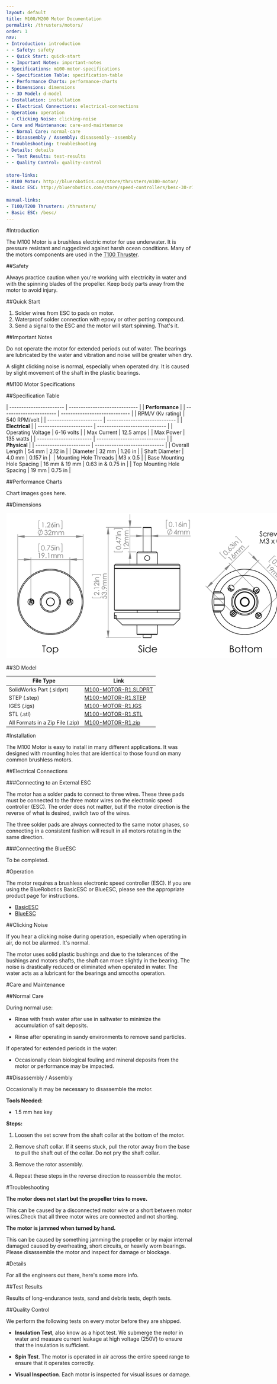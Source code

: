 ```yaml
---
layout: default
title: M100/M200 Motor Documentation
permalink: /thrusters/motors/
order: 1
nav:
- Introduction: introduction
- - Safety: safety
- - Quick Start: quick-start
- - Important Notes: important-notes
- Specifications: m100-motor-specifications
- - Specification Table: specification-table
- - Performance Charts: performance-charts
- - Dimensions: dimensions
- - 3D Model: d-model
- Installation: installation
- - Electrical Connections: electrical-connections
- Operation: operation
- - Clicking Noise: clicking-noise
- Care and Maintenance: care-and-maintenance
- - Normal Care: normal-care
- - Disassembly / Assembly: disassembly--assembly
- Troubleshooting: troubleshooting
- Details: details
- - Test Results: test-results
- - Quality Control: quality-control

store-links:
- M100 Motor: http://bluerobotics.com/store/thrusters/m100-motor/
- Basic ESC: http://bluerobotics.com/store/speed-controllers/besc-30-r1/

manual-links:
- T100/T200 Thrusters: /thrusters/
- Basic ESC: /besc/
---
```


#Introduction

The M100 Motor is a brushless electric motor for use underwater. It is pressure resistant and ruggedized against harsh ocean conditions. Many of the motors components are used in the [T100 Thruster](/thrusters/).

##Safety

Always practice caution when you're working with electricity in water and with the spinning blades of the propeller. Keep body parts away from the motor to avoid injury.

##Quick Start

1. Solder wires from ESC to pads on motor.
2. Waterproof solder connection with epoxy or other potting compound.
3. Send a signal to the ESC and the motor will start spinning. That's it.

##Important Notes

<i class="fa fa-exclamation-triangle fa-fw fa-2x text-warning"></i>
Do not operate the motor for extended periods out of water. The bearings are lubricated by the water and vibration and noise will be greater when dry.

<i class="fa fa-lightbulb-o fa-fw fa-2x blue"></i>
A slight clicking noise is normal, especially when operated dry. It is caused by slight movement of the shaft in the plastic bearings.

#M100 Motor Specifications

##Specification Table

| ----------------------- | ----------------------------- |
|                   **Performance**                       |
| ----------------------- | ----------------------------- |
| RPM/V (Kv rating)       | 540 RPM/volt                  |
| ----------------------- | ----------------------------- |
|                    **Electrical**                       |
| ----------------------- | ----------------------------- |
| Operating Voltage       | 6-16 volts                    |
| Max Current             | 12.5 amps                     |
| Max Power               | 135 watts                     |
| ----------------------- | ----------------------------- |
|                    **Physical**                         |
| ----------------------- | ----------------------------- |
| Overall Length          | 54 mm         | 2.12 in       |
| Diameter                | 32 mm         | 1.26 in       |
| Shaft Diameter          | 4.0 mm        | 0.157 in      | 
| Mounting Hole Threads   | M3 x 0.5                      |
| Base Mounting Hole Spacing | 16 mm & 19 mm | 0.63 in & 0.75 in |
| Top Mounting Hole Spacing  | 19 mm         | 0.75 in    |

##Performance Charts

Chart images goes here.

##Dimensions

<img src="/assets/images/m100-three-view-1.png" class="img-responsive" style="max-width:800px" />

##3D Model

| File Type                  | Link                          |
| -------------------------- | ----------------------------- |
| SolidWorks Part (.sldprt)  | [M100-MOTOR-R1.SLDPRT](/thrusters/cad/M100-MOTOR-R1.SLDPRT) |
| STEP (.step)               | [M100-MOTOR-R1.STEP](/thrusters/cad/M100-MOTOR-R1.STEP)   |
| IGES (.igs)                | [M100-MOTOR-R1.IGS](/thrusters/cad/M100-MOTOR-R1.IGS) |
| STL (.stl)                 | [M100-MOTOR-R1.STL](/thrusters/cad/M100-MOTOR-R1.STL) |
| All Formats in a Zip File (.zip)   | [M100-MOTOR-R1.zip](/thrusters/cad/M100-MOTOR-R1.zip) |

#Installation

The M100 Motor is easy to install in many different applications. It was designed with mounting holes that are identical to those found on many common brushless motors.

##Electrical Connections

###Connecting to an External ESC

The motor has a solder pads to connect to three wires. These three pads must be connected to the three motor wires on the electronic speed controller (ESC). The order does not matter, but if the motor direction is the reverse of what is desired, switch two of the wires. 

The three solder pads are always connected to the same motor phases, so connecting in a consistent fashion will result in all motors rotating in the same direction.

###Connecting the BlueESC

To be completed.

#Operation

The motor requires a brushless electronic speed controller (ESC). If you are using the BlueRobotics BasicESC or BlueESC, please see the appropriate product page for instructions.

* [BasicESC](/besc/)
* [BlueESC](/bluesc/)

##Clicking Noise

If you hear a clicking noise during operation, especially when operating in air, do not be alarmed. It's normal.

The motor uses solid plastic bushings and due to the tolerances of the bushings and motors shafts, the shaft can move slightly in the bearing. The noise is drastically reduced or eliminated when operated in water. The water acts as a lubricant for the bearings and smooths operation.

#Care and Maintenance

##Normal Care

During normal use:

* Rinse with fresh water after use in saltwater to minimize the accumulation of salt deposits.

* Rinse after operating in sandy environments to remove sand particles.

If operated for extended periods in the water:

* Occasionally clean biological fouling and mineral deposits from the motor or performance may be impacted.

##Disassembly / Assembly

Occasionally it may be necessary to disassemble the motor.

**Tools Needed:**

* 1.5 mm hex key

**Steps:**

1. Loosen the set screw from the shaft collar at the bottom of the motor.

2. Remove shaft collar. If it seems stuck, pull the rotor away from the base to pull the shaft out of the collar. Do not pry the shaft collar.

3. Remove the rotor assembly.

4. Repeat these steps in the reverse direction to reassemble the motor.

#Troubleshooting

**The motor does not start but the propeller tries to move.**

This can be caused by a disconnected motor wire or a short between motor wires.Check that all three motor wires are connected and not shorting.

**The motor is jammed when turned by hand.**

This can be caused by something jamming the propeller or by major internal damaged caused by overheating, short circuits, or heavily worn bearings. Please disassemble the motor and inspect for damage or blockage.

#Details

For all the engineers out there, here's some more info.

##Test Results

Results of long-endurance tests, sand and debris tests, depth tests.

##Quality Control

We perform the following tests on every motor before they are shipped.

* **Insulation Test**, also know as a hipot test. We submerge the motor in water and measure current leakage at high voltage (250V) to ensure that the insulation is sufficient.

* **Spin Test**. The motor is operated in air across the entire speed range to ensure that it operates correctly.

* **Visual Inspection**. Each motor is inspected for visual issues or damage.